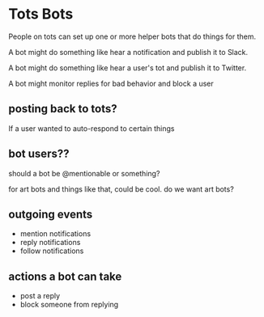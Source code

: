 # Tots Bots

People on tots can set up one or more helper bots that do things for them.

A bot might do something like hear a notification and publish it to Slack.

A bot might do something like hear a user's tot and publish it to Twitter.

A bot might monitor replies for bad behavior and block a user

## posting back to tots?

If a user wanted to auto-respond to certain things

## bot users??

should a bot be @mentionable or something?

for art bots and things like that, could be cool.
do we want art bots?

## outgoing events

* mention notifications
* reply notifications
* follow notifications

## actions a bot can take

* post a reply
* block someone from replying
